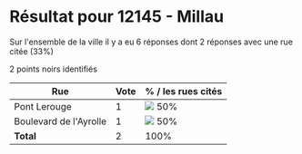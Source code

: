 # Résultat pour 12145 - Millau

Sur l'ensemble de la ville il y a eu 6 réponses dont 2 réponses avec une rue citée (33%)

2 points noirs identifiés

| Rue | Vote | % / les rues cités|
|-----|------|-------------------|
| Pont Lerouge | 1 | <img src="../../img/bar_50.gif" />&nbsp;50%|
| Boulevard de l'Ayrolle | 1 | <img src="../../img/bar_50.gif" />&nbsp;50%|
| **Total** | 2 | 100%|
